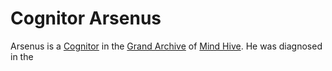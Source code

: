 Cognitor Arsenus
================

Arsenus is a [Cognitor](../_ocupations/cognitor.md) in the [Grand Archive](../_places/grand_archive.md) of [Mind Hive](../_places/hive.md).
He was diagnosed in the 